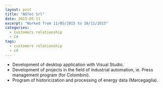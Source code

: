 ```yaml
---
layout: post
title: "NGTec Srl"
date: 2015-05-11
excerpt: "Worked from 11/05/2015 to 16/11/2015"
categories:
  - Customers relationship
  - C#
tags:
  - customers relationship
  - c#
---
```


- Development of desktop application with Visual Studio.
- Development of projects in the field of industrial automation, ie. Press management program (for Colombini).
- Program of historicization and processing of energy data (Marcegaglia).